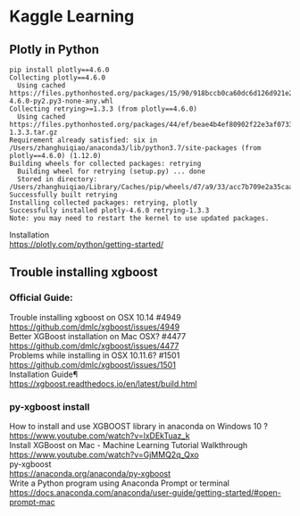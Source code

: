 # Kaggle Learning

## Plotly in Python
```
pip install plotly==4.6.0
Collecting plotly==4.6.0
  Using cached https://files.pythonhosted.org/packages/15/90/918bccb0ca60dc6d126d921e2c67126d75949f5da777e6b18c51fb12603d/plotly-4.6.0-py2.py3-none-any.whl
Collecting retrying>=1.3.3 (from plotly==4.6.0)
  Using cached https://files.pythonhosted.org/packages/44/ef/beae4b4ef80902f22e3af073397f079c96969c69b2c7d52a57ea9ae61c9d/retrying-1.3.3.tar.gz
Requirement already satisfied: six in /Users/zhanghuiqiao/anaconda3/lib/python3.7/site-packages (from plotly==4.6.0) (1.12.0)
Building wheels for collected packages: retrying
  Building wheel for retrying (setup.py) ... done
  Stored in directory: /Users/zhanghuiqiao/Library/Caches/pip/wheels/d7/a9/33/acc7b709e2a35caa7d4cae442f6fe6fbf2c43f80823d46460c
Successfully built retrying
Installing collected packages: retrying, plotly
Successfully installed plotly-4.6.0 retrying-1.3.3
Note: you may need to restart the kernel to use updated packages.
```
Installation
<br>https://plotly.com/python/getting-started/

## Trouble installing xgboost
### Official Guide:
Trouble installing xgboost on OSX 10.14 #4949
<br>https://github.com/dmlc/xgboost/issues/4949
<br>Better XGBoost installation on Mac OSX? #4477
<br>https://github.com/dmlc/xgboost/issues/4477
<br>Problems while installing in OSX 10.11.6? #1501
<br>https://github.com/dmlc/xgboost/issues/1501
<br>Installation Guide¶
<br>https://xgboost.readthedocs.io/en/latest/build.html

### py-xgboost install 
How to install and use XGBOOST library in anaconda on Windows 10 ?
<br>https://www.youtube.com/watch?v=lxDEkTuaz_k
<br>Install XGBoost on Mac - Machine Learning Tutorial Walkthrough
<br>https://www.youtube.com/watch?v=GjMMQ2q_Qxo
<br>py-xgboost 
<br>https://anaconda.org/anaconda/py-xgboost
<br>Write a Python program using Anaconda Prompt or terminal
<br>https://docs.anaconda.com/anaconda/user-guide/getting-started/#open-prompt-mac

